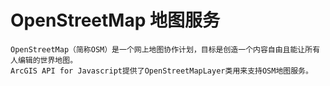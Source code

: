 #   OpenStreetMap 地图服务 
    OpenStreetMap（简称OSM）是一个网上地图协作计划，目标是创造一个内容自由且能让所有人编辑的世界地图。
    ArcGIS API for Javascript提供了OpenStreetMapLayer类用来支持OSM地图服务。 